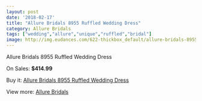 ```yaml
---
layout: post
date: '2018-02-17'
title: "Allure Bridals 8955 Ruffled Wedding Dress"
category: Allure Bridals
tags: ["wedding","allure","unique","ruffled","bridal"]
image: http://img.eudances.com/622-thickbox_default/allure-bridals-8955-ruffled-wedding-dress.jpg
---
```

Allure Bridals 8955 Ruffled Wedding Dress

On Sales: **$414.99**
<a href="https://www.eudances.com/en/allure-bridals/196-allure-bridals-8955-ruffled-wedding-dress.html"><amp-img layout="responsive" width="600" height="600" src="//img.eudances.com/622-thickbox_default/allure-bridals-8955-ruffled-wedding-dress.jpg" alt="Allure Bridals 8955 Ruffled Wedding Dress 0" /></a>
<a href="https://www.eudances.com/en/allure-bridals/196-allure-bridals-8955-ruffled-wedding-dress.html"><amp-img layout="responsive" width="600" height="600" src="//img.eudances.com/626-thickbox_default/allure-bridals-8955-ruffled-wedding-dress.jpg" alt="Allure Bridals 8955 Ruffled Wedding Dress 1" /></a>
<a href="https://www.eudances.com/en/allure-bridals/196-allure-bridals-8955-ruffled-wedding-dress.html"><amp-img layout="responsive" width="600" height="600" src="//img.eudances.com/625-thickbox_default/allure-bridals-8955-ruffled-wedding-dress.jpg" alt="Allure Bridals 8955 Ruffled Wedding Dress 2" /></a>
<a href="https://www.eudances.com/en/allure-bridals/196-allure-bridals-8955-ruffled-wedding-dress.html"><amp-img layout="responsive" width="600" height="600" src="//img.eudances.com/624-thickbox_default/allure-bridals-8955-ruffled-wedding-dress.jpg" alt="Allure Bridals 8955 Ruffled Wedding Dress 3" /></a>
<a href="https://www.eudances.com/en/allure-bridals/196-allure-bridals-8955-ruffled-wedding-dress.html"><amp-img layout="responsive" width="600" height="600" src="//img.eudances.com/623-thickbox_default/allure-bridals-8955-ruffled-wedding-dress.jpg" alt="Allure Bridals 8955 Ruffled Wedding Dress 4" /></a>

Buy it: [Allure Bridals 8955 Ruffled Wedding Dress](https://www.eudances.com/en/allure-bridals/196-allure-bridals-8955-ruffled-wedding-dress.html "Allure Bridals 8955 Ruffled Wedding Dress")

View more: [Allure Bridals](https://www.eudances.com/en/2-allure-bridals "Allure Bridals")